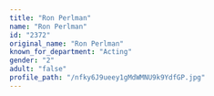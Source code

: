 ```yaml
---
title: "Ron Perlman"
name: "Ron Perlman"
id: "2372"
original_name: "Ron Perlman"
known_for_department: "Acting"
gender: "2"
adult: "false"
profile_path: "/nfky6J9ueey1gMdWMNU9k9YdfGP.jpg"
---
```

